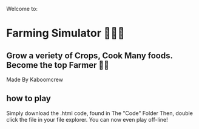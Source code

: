 Welcome to:
# Farming Simulator 🧑‍🌾🥕
## Grow a veriety of Crops, Cook Many foods. Become the top Farmer 👨‍🌾
Made By Kaboomcrew

## how to play
Simply download the .html code, found in The "Code" Folder
Then, double click the file in your file explorer.
You can now even play off-line!
